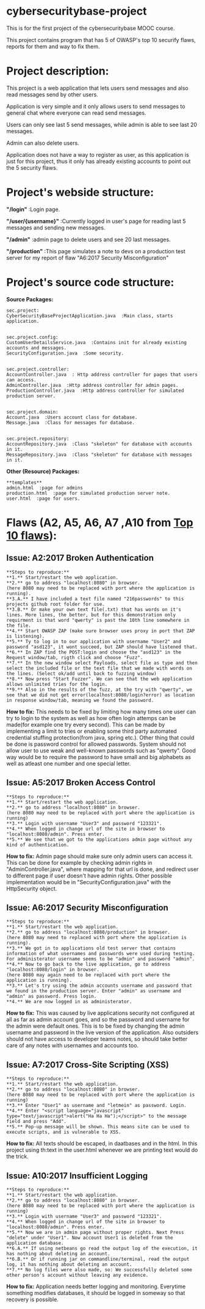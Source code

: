 # cybersecuritybase-project
This is for the first project of the cybersecuritybase MOOC course.  

This project contains program that has 5 of OWASP's top 10 securify flaws, reports for them and way to fix them.  

## 

# Project description:
This project is a web application that lets users send messages and also read messages send by other users.  

Application is very simple and it only allows users to send messages to general chat where everyone can read send messages.  

Users can only see last 5 send messages, while admin is able to see last 20 messages.  

Admin can also delete users.  

Application does not have a way to register as user, as this application is just for this project, thus it only has already existing accounts to point out the 5 security flaws.  

##

# Project's webside structure:  
**"/login"**  :Login page.  


**"/user/{username}"**  :Currently logged in user's page for reading last 5 messages and sending new messages.  


**"/admin"**  :admin page to delete users and see 20 last messages.  


**"/production"**  :This page simulates a note to devs on a production test server for my report of flaw "A6:2017 Security Misconfiguration"  

##

# Project's source code structure:

**Source Packages:**

	sec.project:
	CyberSecurityBaseProjectApplication.java  :Main class, starts application.  


	sec.project.config:
	CustomUserDetailsService.java  :Contains init for already existing accounts and messages.  
	SecurityConfiguration.java  :Some security.  
	  

	sec.project.controller:
	AccountController.java  : Http address controller for pages that users can access.  
	AdminController.java  :Http address controller for admin pages.  
	ProductionController.java  :Http address controller for simulated production server.  


	sec.project.domain:
	Account.java  :Users account class for database.  
	Message.java  :Class for messages for database.  


	sec.project.repository:
	AccountRepository.java  :Class "skeleton" for database with accounts in it.  
	MessageRepository.java  :Class "skeleton" for database with messages in it.  


**Other (Resource) Packages:**

	
	**templates**
	admin.html  :page for admins  
	production.html  :page for simulated production server note.  
	user.html  :page for users.  
	

##

# Flaws (A2, A5, A6, A7 ,A10 from [Top 10 flaws](https://www.owasp.org/images/7/72/OWASP_Top_10-2017_%28en%29.pdf.pdf)):

## **Issue: A2:2017 Broken Authentication**  
	**Steps to reproduce:**  
	**1.** Start/restart the web application.  
	**2.** go to address "localhost:8080" in browser.  
	(here 8080 may need to be replaced with port where the application is running).  
	**3.A.** I have included a text file named "216passwords" to this projects github root folder for use.  
	**3.B.** Or make your own text file(.txt) that has words on it's lines. More lines, the better, but for this demonstration only requirment is that word "qwerty" is past the 10th line somewhere in the file.  
	**4.** Start OWASP ZAP (make sure browser uses proxy in port that ZAP is listening).  
	**5.** Ty to log in to our application with username "User2" and password "asd123", it wont succeed, but ZAP should have listened that.  
	**6.** In ZAP find the POST:login and choose the "asd123" in the Request window/tab, rigth click and choose "Fuzz".  
	**7.** In the new window select Payloads, select file as type and then select the included file or the text file that we made with words on the lines. (Select ok/add until back to fuzzing window)  
	**8.** Now press "Start Fuzzer". We can see that the web application allows unlimited tries for the login.  
	**9.** Also in the results of the fuzz, at the try with "qwerty", we see that we did not get error(localhost:8080/login?error) as location in response window/tab, meaning we found the password.  

**How to fix:** This needs to be fixed by limiting how many times one user can try to login to the system as well as how often login attemps can be made(for example one try every second). This can be made by implementing a limit to tries or enabling some third party automated credential stuffing protection(from java, spring etc.). Other thing that could be done is password control for allowed passwords. System should not allow user to use weak and well-known passwords such as "qwerty". Good way would be to require the password to have small and big alphabets as well as atleast one number and one special letter.  

## **Issue: A5:2017 Broken Access Control**  
	**Steps to reproduce:**  
	**1.** Start/restart the web application.  
	**2.** go to address "localhost:8080" in browser.  
	(here 8080 may need to be replaced with port where the application is running)  
	**3.** Login with username "User3" and password "123321".  
	**4.** When logged in change url of the site in browser to "localhost:8080/admin". Press enter.
	**5.** We see that we got to the applications admin page without any kind of authentication.  

**How to fix:** Admin page should make sure only admin users can access it. This can be done for example by checking admin rights in "AdminController.java", where mapping for that url is done, and redirect user to different page if user doesn't have admin rights. Other possible implementation would be in "SecurityConfiguration.java" with the HttpSecurity object.  

## **Issue: A6:2017 Security Misconfiguration**  
	**Steps to reproduce:**  
	**1.** Start/restart the web application.  
	**2.** go to address "localhost:8080/production" in browser.  
	(here 8080 may need to replaced with port where the application is running).  
	**3.** We got in to applications old test server that contains information of what usernames and passwords were used during testing. For administerator username seems to be "admin" and password "admin".
	**4.** Now to go back to the live application, go to address "localhost:8080/login" in browser.  
	(here 8080 may again need to be replaced with port where the application is running).  
	**3.** Let's try using the admin accounts username and password that we found in the production server. Enter "admin" as username and "admin" as password. Press login.  
	**4.** We are now logged in as administerator.   

**How to fix:** This was caused by live applications security not configured at all as far as admin account goes, and so the password and username for the admin were default ones. This is to be fixed by changing the admin username and password in the live version of the application. Also outsiders should not have access to developer teams notes, so should take better care of any notes with usernames and accounts too.   

## **Issue: A7:2017 Cross-Site Scripting (XSS)**  
	**Steps to reproduce:**  
	**1.** Start/restart the web application.  
	**2.** go to address "localhost:8080" in browser.  
	(here 8080 may need to be replaced with port where the application is running)  
	**3.** Enter "User1" as username and "letmein" as password. Login.  
	**4.** Enter "<script language="javascript" type="text/javascript">alert("Ha Ha Ha");</script>" to the message field and press "Add".  
	**5.** Pop-up message will be shown. This means site can be used to execute scripts, and is vulnerable to XSS.  

**How to fix:** All texts should be escaped, in daatbases and in the html. In this project using th:text in the user.html whenever we are printing text would do the trick.  

## **Issue: A10:2017 Insufficient Logging**  
	**Steps to reproduce:**  
	**1.** Start/restart the web application.  
	**2.** go to address "localhost:8080" in browser.  
	(here 8080 may need to be replaced with port where the application is running)  
	**3.** Login with username "User3" and password "123321".  
	**4.** When logged in change url of the site in browser to "localhost:8080/admin". Press enter.  
	**5.** Now we are in admin page without proper rights. Next Press "delete" under "User1". Now account User1 is deleted from the application database.  
	**6.A.** If using netbeans go read the output log of the execution, it has nothing about deleting an account.  
	**6.B.** Or if running jar on commandline/terminal, read the output log, it has nothing about deleting an account.  
	**7.** No log files were also made, so: We successfully deleted some other person's account without leaving any evidence.

**How to fix:** Application needs better logging and monitoring. Everytime something modifies databases, it should be logged in someway so that recovery is possible.  
